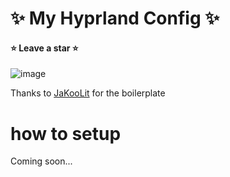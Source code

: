 # ✨ My Hyprland Config ✨
#### ⭐ Leave a star ⭐
![image](https://github.com/user-attachments/assets/2e9e4f0a-e1d2-4e95-8371-1e8859d48257)

Thanks to [JaKooLit](https://github.com/JakooLit) for the boilerplate

# how to setup
Coming soon...
